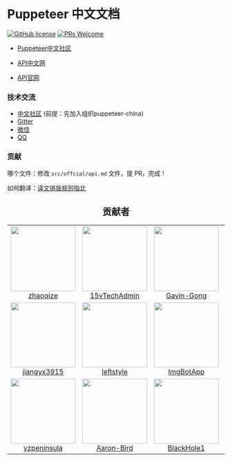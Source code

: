 # Puppeteer 中文文档
[![GitHub license](https://img.shields.io/github/license/zhaoqize/puppeteer-api-zh_CN.svg)](https://github.com/zhaoqize/puppeteer-api-zh_CN/blob/master/LICENSE)
[![PRs Welcome](https://img.shields.io/badge/PRs-welcome-brightgreen.svg)]()

- [Puppeteer中文社区](https://puppeteer-china.github.io/)

- [API中文网](https://zhaoqize.github.io/puppeteer-api-zh_CN/)

- [API官网](https://github.com/GoogleChrome/puppeteer/blob/master/docs/api.md)

### 技术交流

- [中文社区](https://github.com/orgs/puppeteer-china/teams/forum) (前提：先加入组织puppeteer-china)
- [Gitter](https://gitter.im/puppeteer-China/Lobby)
- [微信](https://github.com/zhaoqize/puppeteer-api-zh_CN/blob/master/img/wechat.jpeg)
- [QQ](https://github.com/zhaoqize/puppeteer-api-zh_CN/blob/master/img/qq.jpeg)

### 贡献

哪个文件：修改 `src/offcial/api.md` 文件，提 PR，完成！

如何翻译：[译文排版规则指北](https://github.com/xitu/gold-miner/wiki/%E8%AF%91%E6%96%87%E6%8E%92%E7%89%88%E8%A7%84%E5%88%99%E6%8C%87%E5%8C%97)


<h2 align="center">贡献者</h2>

<table>
  <tbody>
    <tr>
      <!--第一排-->
      <td align="center">
        <a href="https://github.com/zhaoqize">
          <img width="150" height="150" src="https://github.com/zhaoqize.png?v=3&s=150">
          </br>
          zhaoqize
        </a>
      </td>
      <td align="center">
        <a href="https://github.com/15vTechAdmin">
          <img width="150" height="150" src="https://github.com/15vTechAdmin.png?v=3&s=150">
          </br>
          15vTechAdmin
        </a>
      </td>
      <td align="center">
        <a href="https://github.com/Gavin-Gong">
          <img width="150" height="150" src="https://github.com/Gavin-Gong.png?v=3&s=150">
          </br>
          Gavin-Gong
        </a>
      </td>
      <td align="center">
        <a href="https://github.com/ilaipi">
          <img width="150" height="150" src="https://github.com/ilaipi.png?v=3&s=150">
          </br>
          ilaipi
        </a>
      </td>
      <td align="center">
        <a href="https://github.com/abcdGJJ">
          <img width="150" height="150" src="https://github.com/abcdGJJ.png?v=3&s=150">
          </br>
          abcdGJJ
        </a>
      </td>
    </tr>
    <tr>
      <td align="center">
        <a href="https://github.com/jiangyx3915">
          <img width="150" height="150" src="https://github.com/jiangyx3915.png?v=3&s=150">
          </br>
          jiangyx3915
        </a>
      </td>
      <td align="center">
        <a href="https://github.com/leftstyle">
          <img width="150" height="150" src="https://github.com/leftstyle.png?v=3&s=150">
          </br>
          leftstyle
        </a>
      </td>
      <td align="center">
        <a href="https://github.com/ImgBotApp">
          <img width="150" height="150" src="https://github.com/ImgBotApp.png?v=3&s=150">
          </br>
          ImgBotApp
        </a>
      </td>
      <td align="center">
        <a href="https://github.com/HardT0Name">
          <img width="150" height="150" src="https://github.com/HardT0Name.png?v=3&s=150">
          </br>
          HardT0Name
        </a>
      </td>
      <td align="center">
        <a href="https://github.com/MinimalistYing">
          <img width="150" height="150" src="https://github.com/MinimalistYing.png?v=3&s=150">
          </br>
          MinimalistYing
        </a>
      </td>
    <tr>
    <tr>
       <td align="center">
        <a href="https://github.com/yzpeninsula">
          <img width="150" height="150" src="https://github.com/yzpeninsula.png?v=3&s=150">
          </br>
          yzpeninsula
        </a>
      </td>
      <td align="center">
        <a href="https://github.com/Aaron-Bird">
          <img width="150" height="150" src="https://github.com/Aaron-Bird.png?v=3&s=150">
          </br>
          Aaron-Bird
        </a>
      </td>
      <td align="center">
        <a href="https://github.com/BlackHole1">
          <img width="150" height="150" src="https://github.com/BlackHole1.png?v=3&s=150">
          </br>
          BlackHole1
        </a>
      </td>
    </tr>
  <tbody>
</table>

